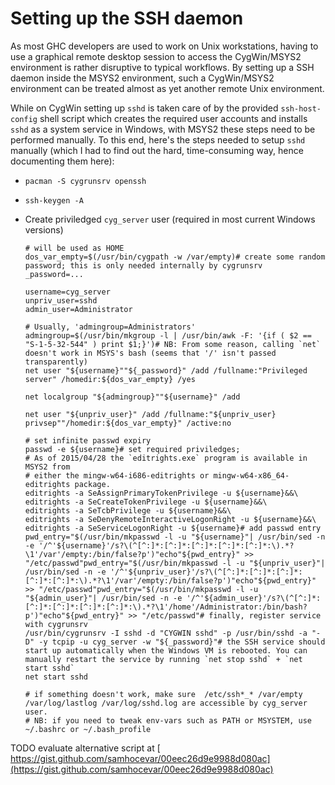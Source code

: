 # Setting up the SSH daemon


As most GHC developers are used to work on Unix workstations, having to use a graphical remote desktop session to access the CygWin/MSYS2 environment is rather disruptive to typical workflows. By setting up a SSH daemon inside the MSYS2 environment, such a CygWin/MSYS2 environment can be treated almost as yet another remote Unix environment.


While on CygWin setting up `sshd` is taken care of by the provided `ssh-host-config` shell script which creates the required user accounts and installs `sshd` as a system service in Windows, with MSYS2 these steps need to be performed manually. To this end, here's the steps needed to setup `sshd` manually (which I had to find out the hard, time-consuming way, hence documenting them here):

- `pacman -S cygrunsrv openssh`
- `ssh-keygen -A`

- Create priviledged `cyg_server` user (required in most current Windows versions)

  ```
  # will be used as HOME
  dos_var_empty=$(/usr/bin/cygpath -w /var/empty)# create some random password; this is only needed internally by cygrunsrv
  _password=... 

  username=cyg_server
  unpriv_user=sshd
  admin_user=Administrator

  # Usually, 'admingroup=Administrators'
  admingroup=$(/usr/bin/mkgroup -l | /usr/bin/awk -F: '{if ( $2 == "S-1-5-32-544" ) print $1;}')# NB: From some reason, calling `net` doesn't work in MSYS's bash (seems that '/' isn't passed transparently)
  net user "${username}""${_password}" /add /fullname:"Privileged server" /homedir:${dos_var_empty} /yes

  net localgroup "${admingroup}""${username}" /add

  net user "${unpriv_user}" /add /fullname:"${unpriv_user} privsep""/homedir:${dos_var_empty}" /active:no

  # set infinite passwd expiry
  passwd -e ${username}# set required priviledges; 
  # As of 2015/04/28 the `editrights.exe` program is available in MSYS2 from
  # either the mingw-w64-i686-editrights or mingw-w64-x86_64-editrights package.
  editrights -a SeAssignPrimaryTokenPrivilege -u ${username}&&\
  editrights -a SeCreateTokenPrivilege -u ${username}&&\
  editrights -a SeTcbPrivilege -u ${username}&&\
  editrights -a SeDenyRemoteInteractiveLogonRight -u ${username}&&\
  editrights -a SeServiceLogonRight -u ${username}# add passwd entry
  pwd_entry="$(/usr/bin/mkpasswd -l -u "${username}"| /usr/bin/sed -n -e '/^'${username}'/s?\(^[^:]*:[^:]*:[^:]*:[^:]*:[^:]*:\).*?\1'/var'/empty:/bin/false?p')"echo"${pwd_entry}" >> "/etc/passwd"pwd_entry="$(/usr/bin/mkpasswd -l -u "${unpriv_user}"| /usr/bin/sed -n -e '/^'${unpriv_user}'/s?\(^[^:]*:[^:]*:[^:]*:[^:]*:[^:]*:\).*?\1'/var'/empty:/bin/false?p')"echo"${pwd_entry}" >> "/etc/passwd"pwd_entry="$(/usr/bin/mkpasswd -l -u "${admin_user}"| /usr/bin/sed -n -e '/^'${admin_user}'/s?\(^[^:]*:[^:]*:[^:]*:[^:]*:[^:]*:\).*?\1'/home'/Administrator:/bin/bash?p')"echo"${pwd_entry}" >> "/etc/passwd"# finally, register service with cygrunsrv
  /usr/bin/cygrunsrv -I sshd -d "CYGWIN sshd" -p /usr/bin/sshd -a "-D" -y tcpip -u cyg_server -w "${_password}"# the SSH service should start up automatically when the Windows VM is rebooted. You can manually restart the service by running `net stop sshd` + `net start sshd`
  net start sshd

  # if something doesn't work, make sure  /etc/ssh*_* /var/empty /var/log/lastlog /var/log/sshd.log are accessible by cyg_server user.
  # NB: if you need to tweak env-vars such as PATH or MSYSTEM, use ~/.bashrc or ~/.bash_profile
  ```

TODO evaluate alternative script at [ https://gist.github.com/samhocevar/00eec26d9e9988d080ac](https://gist.github.com/samhocevar/00eec26d9e9988d080ac)